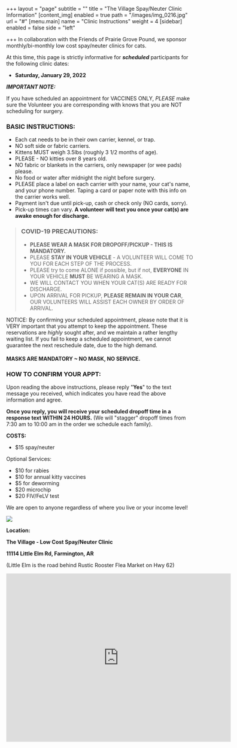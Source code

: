 +++
layout = "page"
subtitle = ""
title = "The Village Spay/Neuter Clinic Information"
[content_img]
enabled = true
path = "/images/img_0216.jpg"
url = "#"
[menu.main]
name = "Clinic Instructions"
weight = 4
[sidebar]
enabled = false
side = "left"

+++
In collaboration with the Friends of Prairie Grove Pound, we sponsor monthly/bi-monthly low cost spay/neuter clinics for cats.

At this time, this page is strictly informative for **_scheduled_** participants for the following clinic dates:

* **Saturday, January 29, 2022**

**_IMPORTANT NOTE:_**

If you have scheduled an appointment for VACCINES ONLY, _PLEASE_ make sure the Volunteer you are corresponding with knows that you are NOT scheduling for surgery.

### **BASIC INSTRUCTIONS**:

* Each cat needs to be in their own carrier, kennel, or trap.
* NO soft side or fabric carriers.
* Kittens MUST weigh 3.5lbs (roughly 3 1/2 months of age).
* PLEASE - NO kitties over 8 years old.
* NO fabric or blankets in the carriers, only newspaper (or wee pads) please.
* No food or water after midnight the night before surgery.
* PLEASE place a label on each carrier with your name, your cat's name, and your phone number.  Taping a card or paper note with this info on the carrier works well.
* Payment isn't due until pick-up, cash or check only (NO cards, sorry).
* Pick-up times can vary.  **A volunteer will text you once your cat(s) are awake enough for discharge.**

> ### **COVID-19 PRECAUTIONS:**
>
> * **PLEASE WEAR A MASK FOR DROPOFF/PICKUP - THIS IS MANDATORY.**
> * PLEASE **STAY IN YOUR VEHICLE** - A VOLUNTEER WILL COME TO YOU FOR EACH STEP OF THE PROCESS.
> * PLEASE try to come ALONE if possible, but if not, **EVERYONE** IN YOUR VEHICLE **MUST** BE WEARING A MASK.
> * WE WILL CONTACT YOU WHEN YOUR CAT(S) ARE READY FOR DISCHARGE.
> * UPON ARRIVAL FOR PICKUP, **PLEASE REMAIN IN YOUR CAR**, OUR VOLUNTEERS WILL ASSIST EACH OWNER BY ORDER OF ARRIVAL.

NOTICE:  By confirming your scheduled appointment, please note that it is VERY important that you attempt to keep the appointment.  These reservations are _highly_ sought after, and we maintain a rather lengthy waiting list.  If you fail to keep a scheduled appointment, we cannot guarantee the next reschedule date, due to the high demand.

#### **MASKS ARE MANDATORY \~ NO MASK, NO SERVICE.**

#### 

### **HOW TO CONFIRM YOUR APPT:**

Upon reading the above instructions, please reply "**Yes**" to the text message you received, which indicates you have read the above information and agree.

**Once you reply, you will receive your scheduled dropoff time in a response text WITHIN 24 HOURS.**  (We will "stagger" dropoff times from 7:30 am to 10:00 am in the order we schedule each family).

**COSTS:**

* $15 spay/neuter

Optional Services:

* $10 for rabies
* $10 for annual kitty vaccines
* $5 for deworming
* $20 microchip
* $20 FIV/FeLV test

We are open to anyone regardless of where you live or your income level!

![](/images/img_0215.jpg)

**Location:**

**The Village - Low Cost Spay/Neuter Clinic**

**11114 Little Elm Rd, Farmington, AR**

(Little Elm is the road behind Rustic Rooster Flea Market on Hwy 62)

<iframe src="https://www.google.com/maps/embed?pb=!1m18!1m12!1m3!1d3227.5838818202606!2d-94.28709398473224!3d36.00603278011988!2m3!1f0!2f0!3f0!3m2!1i1024!2i768!4f13.1!3m3!1m2!1s0x87c97a709f2a74f1%3A0xdecbe500f1bb12d0!2s11114%20Little%20Elm%20Rd%2C%20Farmington%2C%20AR%2072730!5e0!3m2!1sen!2sus!4v1592327682132!5m2!1sen!2sus" width="600" height="450" frameborder="0" style="border:0;" allowfullscreen="" aria-hidden="false" tabindex="0"></iframe>